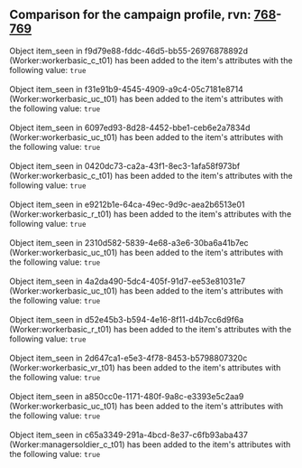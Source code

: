## Comparison for the campaign profile, rvn: [768](https://github.com/PRO100KatYT/FortniteProfileRevisions/tree/main/profiles/campaign/768%20campaign.json)-[769](https://github.com/PRO100KatYT/FortniteProfileRevisions/tree/main/profiles/campaign/769%20campaign.json)

Object item_seen in f9d79e88-fddc-46d5-bb55-26976878892d (Worker:workerbasic_c_t01) has been added to the item's attributes with the following value: `true`
<br><br>
Object item_seen in f31e91b9-4545-4909-a9c4-05c7181e8714 (Worker:workerbasic_uc_t01) has been added to the item's attributes with the following value: `true`
<br><br>
Object item_seen in 6097ed93-8d28-4452-bbe1-ceb6e2a7834d (Worker:workerbasic_uc_t01) has been added to the item's attributes with the following value: `true`
<br><br>
Object item_seen in 0420dc73-ca2a-43f1-8ec3-1afa58f973bf (Worker:workerbasic_c_t01) has been added to the item's attributes with the following value: `true`
<br><br>
Object item_seen in e9212b1e-64ca-49ec-9d9c-aea2b6513e01 (Worker:workerbasic_r_t01) has been added to the item's attributes with the following value: `true`
<br><br>
Object item_seen in 2310d582-5839-4e68-a3e6-30ba6a41b7ec (Worker:workerbasic_uc_t01) has been added to the item's attributes with the following value: `true`
<br><br>
Object item_seen in 4a2da490-5dc4-405f-91d7-ee53e81031e7 (Worker:workerbasic_uc_t01) has been added to the item's attributes with the following value: `true`
<br><br>
Object item_seen in d52e45b3-b594-4e16-8f11-d4b7cc6d9f6a (Worker:workerbasic_r_t01) has been added to the item's attributes with the following value: `true`
<br><br>
Object item_seen in 2d647ca1-e5e3-4f78-8453-b5798807320c (Worker:workerbasic_vr_t01) has been added to the item's attributes with the following value: `true`
<br><br>
Object item_seen in a850cc0e-1171-480f-9a8c-e3393e5c2aa9 (Worker:workerbasic_uc_t01) has been added to the item's attributes with the following value: `true`
<br><br>
Object item_seen in c65a3349-291a-4bcd-8e37-c6fb93aba437 (Worker:managersoldier_c_t01) has been added to the item's attributes with the following value: `true`
<br><br>
